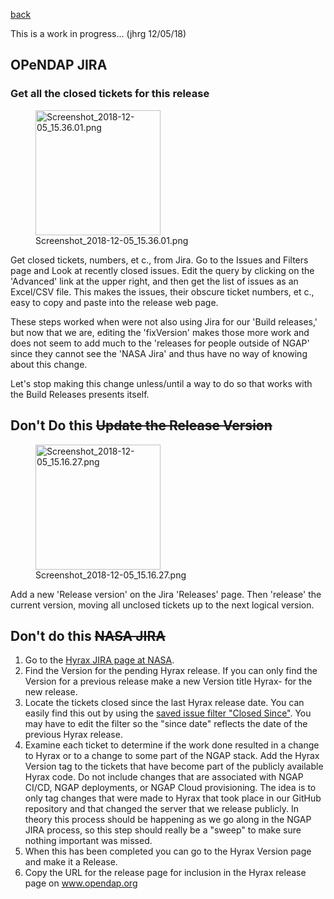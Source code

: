 [back](ReleaseSprintNotes "wikilink")

This is a work in progress... (jhrg 12/05/18)

## OPeNDAP JIRA

### Get all the closed tickets for this release

<figure>
<img src="Screenshot_2018-12-05_15.36.01.png"
title="Screenshot_2018-12-05_15.36.01.png" width="200" />
<figcaption>Screenshot_2018-12-05_15.36.01.png</figcaption>
</figure>

Get closed tickets, numbers, et c., from Jira. Go to the Issues and
Filters page and Look at recently closed issues. Edit the query by
clicking on the 'Advanced' link at the upper right, and then get the
list of issues as an Excel/CSV file. This makes the issues, their
obscure ticket numbers, et c., easy to copy and paste into the release
web page.

These steps worked when were not also using Jira for our 'Build
releases,' but now that we are, editing the 'fixVersion' makes those
more work and does not seem to add much to the 'releases for people
outside of NGAP' since they cannot see the 'NASA Jira' and thus have no
way of knowing about this change.

Let's stop making this change unless/until a way to do so that works
with the Build Releases presents itself.

## Don't Do this <s>Update the Release Version</s>

<figure>
<img src="Screenshot_2018-12-05_15.16.27.png"
title="Screenshot_2018-12-05_15.16.27.png" width="200" />
<figcaption>Screenshot_2018-12-05_15.16.27.png</figcaption>
</figure>

Add a new 'Release version' on the Jira 'Releases' page. Then 'release'
the current version, moving all unclosed tickets up to the next logical
version.

## Don't do this <s>NASA JIRA</s>

1.  Go to the [Hyrax JIRA page at
    NASA](https://bugs.earthdata.nasa.gov/secure/RapidBoard.jspa?rapidView=901&projectKey=HYRAX&view=planning.nodetail&issueLimit=100).
2.  Find the Version for the pending Hyrax release. If you can only find
    the Version for a previous release make a new Version title
    Hyrax-<numbers> for the new release.
3.  Locate the tickets closed since the last Hyrax release date. You can
    easily find this out by using the [saved issue filter "Closed
    Since"](https://bugs.earthdata.nasa.gov/issues/?filter=23327). You
    may have to edit the filter so the "since date" reflects the date of
    the previous Hyrax release.
4.  Examine each ticket to determine if the work done resulted in a
    change to Hyrax or to a change to some part of the NGAP stack. Add
    the Hyrax Version tag to the tickets that have become part of the
    publicly available Hyrax code. Do not include changes that are
    associated with NGAP CI/CD, NGAP deployments, or NGAP Cloud
    provisioning. The idea is to only tag changes that were made to
    Hyrax that took place in our GitHub repository and that changed the
    server that we release publicly. In theory this process should be
    happening as we go along in the NGAP JIRA process, so this step
    should really be a "sweep" to make sure nothing important was
    missed.
5.  When this has been completed you can go to the Hyrax Version page
    and make it a Release.
6.  Copy the URL for the release page for inclusion in the Hyrax release
    page on www.opendap.org